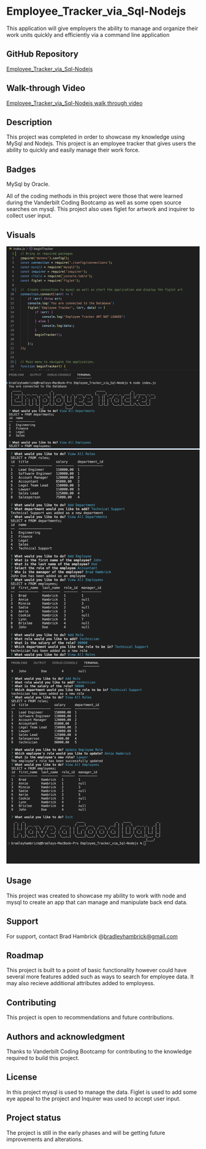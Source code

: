 # Employee_Tracker_via_Sql-Nodejs
This application will give employers the ability to manage and organize their work units quickly and efficiently via a command line application

## GitHub Repository
[Employee_Tracker_via_Sql-Nodejs](https://github.com/Brad-Hambrick/Employee_Tracker_via_Sql-Nodejs)

##  Walk-through Video
[Employee_Tracker_via_Sql-Nodejs walk through video](https://drive.google.com/file/d/1xPsIHuevJHYiQv16c_EY7GCRyIpgC1zJ/view?usp=sharing)

## Description
This project was completed in order to showcase my knowledge using MySql and Nodejs.  This project is an employee tracker that gives users the ability to quickly and easily manage their work force.

## Badges
MySql by Oracle.

All of the coding methods in this project were those that were learned during the Vanderbilt Coding Bootcamp as well as some open source searches on mysql. This project also uses figlet for artwork and inquirer to collect user input.   



## Visuals
![employee tracker image](./assets/media/empTracker1.png)
![employee tracker image](./assets/media/empTracker2.png)
![employee tracker image](./assets/media/empTracker3.png)


## Usage
This project was created to showcase my ability to work with node and mysql to create an app that can manage and manipulate back end data. 

## Support
For support, contact Brad Hambrick @bradleyhambrick@gmail.com

## Roadmap
This project is built to a point of basic functionality however could have several more features added such as ways to search for employee data.  It may also recieve additional attributes added to employess.    

## Contributing
This project is open to recommendations and future contributions.

## Authors and acknowledgment
Thanks to Vanderbilt Coding Bootcamp for contributing to the knowledge required to build this project.

## License
In this project mysql is used to manage the data.  Figlet is used to add some eye appeal to the project and Inquirer was used to accept user input.    

## Project status
The project is still in the early phases and will be getting future improvements and alterations.